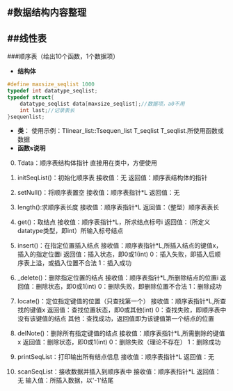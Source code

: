 #数据结构内容整理
---
##线性表
---
###顺序表（给出10个函数，1个数据项）

* **结构体**
```c
#define maxsize_seqlist 1000
typedef int datatype_seqlist;
typedef struct{						 
	datatype_seqlist data[maxsize_seqlist];//数据项，a0不用
	int last;//记录表长
}sequenlist;
```
* **类**：
	使用示例：Tlinear_list::Tsequen_list T_seqlist
	T_seqlist.所使用函数或数据
* **函数s说明**
0. Tdata：顺序表结构体指针
	直接用在类中，方便使用

1. initSeqList()：初始化顺序表
	接收值：无
	返回值：顺序表结构体的指针

2. setNull()：将顺序表置空
	接收值：顺序表指针*L
	返回值：无

3. length():求顺序表长度
	接收值：顺序表指针*L
	返回值：（整型）顺序表表长

4. get()：取结点
	接收值：顺序表指针*L，所求结点标号i
	返回值：（所定义datatype类型，即int）所输入标号结点

5. insert()：在指定位置插入结点
	接收值：顺序表指针*L,所插入结点的键值x，插入的指定位置i
	返回值：插入状态，即0或1(int)
		0：插入失败，即插入后顺序表上溢，或插入位置不合法
		1：插入成功

6. _delete()：删除指定位置的结点
	接收值：顺序表指针*L,所删除结点的位置i
	返回值：删除状态，即0或1(int)
		0：删除失败，即删除位置不合法
		1：删除成功

7. locate()：定位指定键值的位置（只查找第一个）
	接收值：顺序表指针*L,所查找的键值x
	返回值：查找位置状态，即0或其他(int)
		0：查找失败，即顺序表中没有该键值的结点
		其他：查找成功，返回值即为该键值第一个结点的位置

8. delNote()：删除所有指定键值的结点
	接收值：顺序表指针*L,所需删除的键值x
	返回值：删除状态，即0或1(int)
		0：删除失败（理论不存在）
		1：删除成功

9. printSeqList：打印输出所有结点信息
	接收值：顺序表指针*L
	返回值：无 

10. scanSeqList：接收数据并插入到顺序表中
	接收值：顺序表指针*L
	返回值：无
	输入值：所插入数据，以'-1'结尾